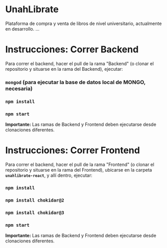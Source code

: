 # UnahLibrate
Plataforma de compra y venta de libros de nivel universitario, actualmente en desarrollo.
...

# Instrucciones: Correr Backend

Para correr el backend, hacer el pull de la rama "Backend" (o clonar el repositorio y situarse en la rama del Backend), ejecutar:

### `mongod` (para ejecutar la base de datos local de MONGO, necesaria)

### `npm install`
### `npm start`

**Importante:** Las ramas de Backend y Frontend deben ejecutarse desde clonaciones diferentes. 

# Instrucciones: Correr Frontend

Para correr el backend, hacer el pull de la rama "Frontend" (o clonar el repositorio y situarse en la rama del Frontend), ubicarse en la carpeta **`unahlibrate-react`**, y allí dentro, ejecutar:

### `npm install`
### `npm install chokidar@2`
### `npm install chokidar@3`
### `npm start`

**Importante:** Las ramas de Backend y Frontend deben ejecutarse desde clonaciones diferentes. 
